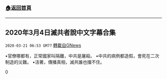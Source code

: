 ###  [:house:返回首頁](https://github.com/ourhimalayas/txt)
---

## 2020年3月4日滅共者說中文字幕合集
`2020-03-21 06:53 GM77` [轉載自GNews](https://gnews.org/zh-hant/147591/)

•官僚哪都有，正常國家叫隔離，中共是屠殺。
•中共的病例都造假，會死在二次制造的災難。
•活著，傳播真相，滅共誰也擋不住。

0
